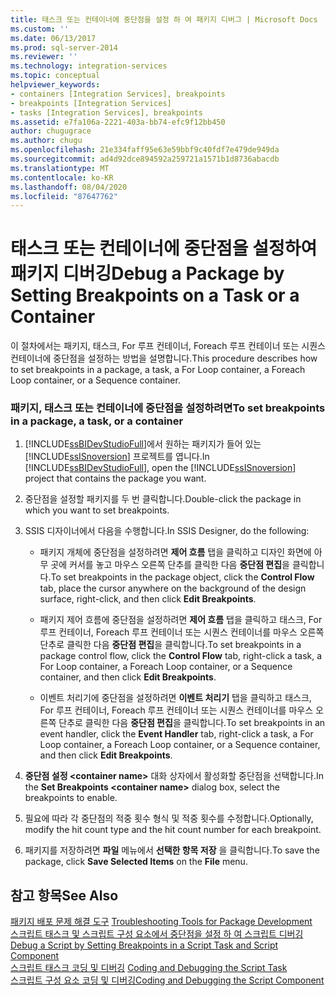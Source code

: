 ```yaml
---
title: 태스크 또는 컨테이너에 중단점을 설정 하 여 패키지 디버그 | Microsoft Docs
ms.custom: ''
ms.date: 06/13/2017
ms.prod: sql-server-2014
ms.reviewer: ''
ms.technology: integration-services
ms.topic: conceptual
helpviewer_keywords:
- containers [Integration Services], breakpoints
- breakpoints [Integration Services]
- tasks [Integration Services], breakpoints
ms.assetid: e7fa106a-2221-403a-bb74-efc9f12bb450
author: chugugrace
ms.author: chugu
ms.openlocfilehash: 21e334faff95e63e59bbf9c40fdf7e479de949da
ms.sourcegitcommit: ad4d92dce894592a259721a1571b1d8736abacdb
ms.translationtype: MT
ms.contentlocale: ko-KR
ms.lasthandoff: 08/04/2020
ms.locfileid: "87647762"
---
```

# <a name="debug-a-package-by-setting-breakpoints-on-a-task-or-a-container"></a><span data-ttu-id="e3442-102">태스크 또는 컨테이너에 중단점을 설정하여 패키지 디버깅</span><span class="sxs-lookup"><span data-stu-id="e3442-102">Debug a Package by Setting Breakpoints on a Task or a Container</span></span>
  <span data-ttu-id="e3442-103">이 절차에서는 패키지, 태스크, For 루프 컨테이너, Foreach 루프 컨테이너 또는 시퀀스 컨테이너에 중단점을 설정하는 방법을 설명합니다.</span><span class="sxs-lookup"><span data-stu-id="e3442-103">This procedure describes how to set breakpoints in a package, a task, a For Loop container, a Foreach Loop container, or a Sequence container.</span></span>  
  
### <a name="to-set-breakpoints-in-a-package-a-task-or-a-container"></a><span data-ttu-id="e3442-104">패키지, 태스크 또는 컨테이너에 중단점을 설정하려면</span><span class="sxs-lookup"><span data-stu-id="e3442-104">To set breakpoints in a package, a task, or a container</span></span>  
  
1.  <span data-ttu-id="e3442-105">[!INCLUDE[ssBIDevStudioFull](../includes/ssbidevstudiofull-md.md)]에서 원하는 패키지가 들어 있는 [!INCLUDE[ssISnoversion](../includes/ssisnoversion-md.md)] 프로젝트를 엽니다.</span><span class="sxs-lookup"><span data-stu-id="e3442-105">In [!INCLUDE[ssBIDevStudioFull](../includes/ssbidevstudiofull-md.md)], open the [!INCLUDE[ssISnoversion](../includes/ssisnoversion-md.md)] project that contains the package you want.</span></span>  
  
2.  <span data-ttu-id="e3442-106">중단점을 설정할 패키지를 두 번 클릭합니다.</span><span class="sxs-lookup"><span data-stu-id="e3442-106">Double-click the package in which you want to set breakpoints.</span></span>  
  
3.  <span data-ttu-id="e3442-107">SSIS 디자이너에서 다음을 수행합니다.</span><span class="sxs-lookup"><span data-stu-id="e3442-107">In SSIS Designer, do the following:</span></span>  
  
    -   <span data-ttu-id="e3442-108">패키지 개체에 중단점을 설정하려면 **제어 흐름** 탭을 클릭하고 디자인 화면에 아무 곳에 커서를 놓고 마우스 오른쪽 단추를 클릭한 다음 **중단점 편집**을 클릭합니다.</span><span class="sxs-lookup"><span data-stu-id="e3442-108">To set breakpoints in the package object, click the **Control Flow** tab, place the cursor anywhere on the background of the design surface, right-click, and then click **Edit Breakpoints**.</span></span>  
  
    -   <span data-ttu-id="e3442-109">패키지 제어 흐름에 중단점을 설정하려면 **제어 흐름** 탭을 클릭하고 태스크, For 루프 컨테이너, Foreach 루프 컨테이너 또는 시퀀스 컨테이너를 마우스 오른쪽 단추로 클릭한 다음 **중단점 편집**을 클릭합니다.</span><span class="sxs-lookup"><span data-stu-id="e3442-109">To set breakpoints in a package control flow, click the **Control Flow** tab, right-click a task, a For Loop container, a Foreach Loop container, or a Sequence container, and then click **Edit Breakpoints**.</span></span>  
  
    -   <span data-ttu-id="e3442-110">이벤트 처리기에 중단점을 설정하려면 **이벤트 처리기** 탭을 클릭하고 태스크, For 루프 컨테이너, Foreach 루프 컨테이너 또는 시퀀스 컨테이너를 마우스 오른쪽 단추로 클릭한 다음 **중단점 편집**을 클릭합니다.</span><span class="sxs-lookup"><span data-stu-id="e3442-110">To set breakpoints in an event handler, click the **Event Handler** tab, right-click a task, a For Loop container, a Foreach Loop container, or a Sequence container, and then click **Edit Breakpoints**.</span></span>  
  
4.  <span data-ttu-id="e3442-111">**중단점 설정 \<container name>** 대화 상자에서 활성화할 중단점을 선택합니다.</span><span class="sxs-lookup"><span data-stu-id="e3442-111">In the **Set Breakpoints \<container name>** dialog box, select the breakpoints to enable.</span></span>  
  
5.  <span data-ttu-id="e3442-112">필요에 따라 각 중단점의 적중 횟수 형식 및 적중 횟수를 수정합니다.</span><span class="sxs-lookup"><span data-stu-id="e3442-112">Optionally, modify the hit count type and the hit count number for each breakpoint.</span></span>  
  
6.  <span data-ttu-id="e3442-113">패키지를 저장하려면 **파일** 메뉴에서 **선택한 항목 저장** 을 클릭합니다.</span><span class="sxs-lookup"><span data-stu-id="e3442-113">To save the package, click **Save Selected Items** on the **File** menu.</span></span>  
  
## <a name="see-also"></a><span data-ttu-id="e3442-114">참고 항목</span><span class="sxs-lookup"><span data-stu-id="e3442-114">See Also</span></span>  
 <span data-ttu-id="e3442-115">[패키지 배포 문제 해결 도구](troubleshooting/troubleshooting-tools-for-package-development.md) </span><span class="sxs-lookup"><span data-stu-id="e3442-115">[Troubleshooting Tools for Package Development](troubleshooting/troubleshooting-tools-for-package-development.md) </span></span>  
 <span data-ttu-id="e3442-116">[스크립트 태스크 및 스크립트 구성 요소에서 중단점을 설정 하 여 스크립트 디버깅](data-flow/transformations/script-component.md) </span><span class="sxs-lookup"><span data-stu-id="e3442-116">[Debug a Script by Setting Breakpoints in a Script Task and Script Component](data-flow/transformations/script-component.md) </span></span>  
 <span data-ttu-id="e3442-117">[스크립트 태스크 코딩 및 디버깅](control-flow/script-task.md) </span><span class="sxs-lookup"><span data-stu-id="e3442-117">[Coding and Debugging the Script Task](control-flow/script-task.md) </span></span>  
 [<span data-ttu-id="e3442-118">스크립트 구성 요소 코딩 및 디버깅</span><span class="sxs-lookup"><span data-stu-id="e3442-118">Coding and Debugging the Script Component</span></span>](extending-packages-scripting/data-flow-script-component/coding-and-debugging-the-script-component.md)  
  
  
